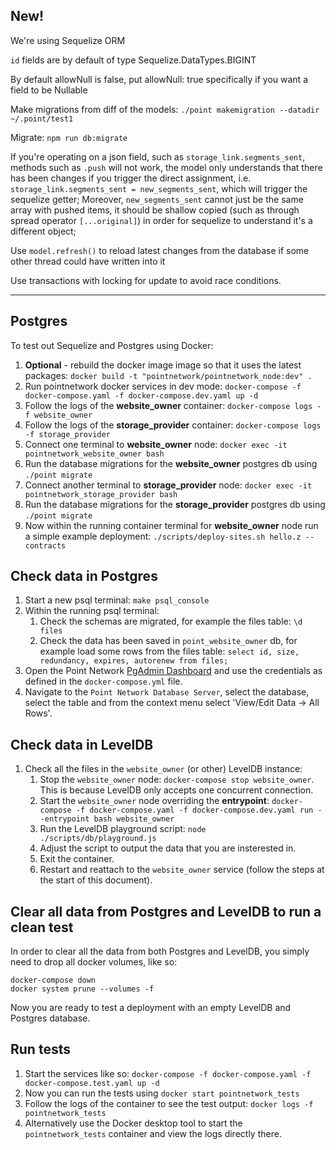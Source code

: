 ## New!

We're using Sequelize ORM

`id` fields are by default of type Sequelize.DataTypes.BIGINT

By default allowNull is false, put allowNull: true specifically if you want a field to be Nullable 

Make migrations from diff of the models: `./point makemigration --datadir ~/.point/test1`

Migrate: `npm run db:migrate`

If you're operating on a json field, such as `storage_link.segments_sent`, methods such as `.push` will not work, the model only understands that there has been changes if you trigger the direct assignment, i.e. `storage_link.segments_sent = new_segments_sent`, which will trigger the sequelize getter; Moreover, `new_segments_sent` cannot just be the same array with pushed items, it should be shallow copied (such as through spread operator `[...original]`) in order for sequelize to understand it's a different object;

Use `model.refresh()` to reload latest changes from the database if some other thread could have written into it

Use transactions with locking for update to avoid race conditions.

-----------

## Postgres

To test out Sequelize and Postgres using Docker:

1. **Optional** - rebuild the docker image image so that it uses the latest packages: `docker build -t "pointnetwork/pointnetwork_node:dev" .`
1. Run pointnetwork docker services in dev mode: `docker-compose -f docker-compose.yaml -f docker-compose.dev.yaml up -d`
1. Follow the logs of the **website_owner** container: `docker-compose logs -f website_owner`
1. Follow the logs of the **storage_provider** container: `docker-compose logs -f storage_provider`
1. Connect one terminal to **website_owner** node: `docker exec -it pointnetwork_website_owner bash`
1. Run the database migrations for the **website_owner** postgres db using `./point migrate`
1. Connect another terminal to **storage_provider** node: `docker exec -it pointnetwork_storage_provider bash`
1. Run the database migrations for the **storage_provider** postgres db using `./point migrate`
1. Now within the running container terminal for **website_owner** node run a simple example deployment: `./scripts/deploy-sites.sh hello.z --contracts`

## Check data in Postgres

1. Start a new psql terminal: `make psql_console`
1. Within the running psql terminal:
    1. Check the schemas are migrated, for example the files table: `\d files`
    1. Check the data has been saved in `point_website_owner` db, for example load some rows from the files table: `select id, size, redundancy, expires, autorenew from files;`
1. Open the Point Network [PgAdmin Dashboard](http://localhost:5050) and use the credentials as defined in the `docker-compose.yml` file.
1. Navigate to the `Point Network Database Server`, select the database, select the table and from the context menu select 'View/Edit Data -> All Rows'.

## Check data in LevelDB

1. Check all the files in the `website_owner` (or other) LevelDB instance:
    1. Stop the `website_owner` node: `docker-compose stop website_owner`. This is because LevelDB only accepts one concurrent connection.
    1. Start the `website_owner` node overriding the **entrypoint**: `docker-compose -f docker-compose.yaml -f docker-compose.dev.yaml run --entrypoint bash website_owner`
    1. Run the LevelDB playground script: `node ./scripts/db/playground.js`
    1. Adjust the script to output the data that you are insterested in.
    1. Exit the container.
    1. Restart and reattach to the `website_owner` service (follow the steps at the start of this document).

## Clear all data from Postgres and LevelDB to run a clean test

In order to clear all the data from both Postgres and LevelDB, you simply need to drop all docker volumes, like so:

```
docker-compose down
docker system prune --volumes -f
```

Now you are ready to test a deployment with an empty LevelDB and Postgres database.

## Run tests

1. Start the services like so: `docker-compose -f docker-compose.yaml -f docker-compose.test.yaml up -d`
1. Now you can run the tests using `docker start pointnetwork_tests`
1. Follow the logs of the container to see the test output: `docker logs -f pointnetwork_tests`
1. Alternatively use the Docker desktop tool to start the `pointnetwork_tests` container and view the logs directly there.